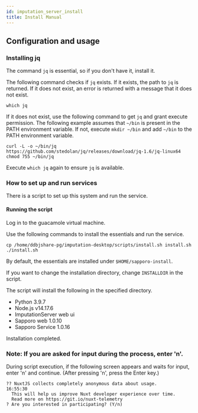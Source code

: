 ```yaml
---
id: imputation_server_install
title: Install Manual
---
```



## Configuration and usage

### Installing jq

The command `jq` is essential, so if you don't have it, install it.

The following command checks if `jq` exists. If it exists, the path to `jq` is returned. If it does not exist, an error is returned with a message that it does not exist.

```
which jq
```

If it does not exist, use the following command to get `jq` and grant execute permission.
The following example assumes that `~/bin` is present in the PATH environment variable. If not, execute `mkdir ~/bin` and add `~/bin` to the PATH environment variable.


```
curl -L -o ~/bin/jq https://github.com/stedolan/jq/releases/download/jq-1.6/jq-linux64
chmod 755 ~/bin/jq
```

Execute `which jq` again to ensure `jq` is available.

### How to set up and run services

There is a script to set up this system and run the service.

#### Running the script

Log in to the guacamole virtual machine.

Use the following commands to install the essentials and run the service.

```
cp /home/ddbjshare-pg/imputation-desktop/scripts/install.sh install.sh
./install.sh
```

By default, the essentials are installed under `$HOME/sapporo-install`.

If you want to change the installation directory, change `INSTALLDIR` in the script.

The script will install the following in the specified directory.

- Python 3.9.7
- Node.js v14.17.6
- ImputationServer web ui
- Sapporo web 1.0.10
- Sapporo Service 1.0.16

Installation completed.


### Note: If you are asked for input during the process, enter 'n'.

During script execution, if the following screen appears and waits for input, enter 'n' and continue. (After pressing 'n', press the Enter key.)

```
?? NuxtJS collects completely anonymous data about usage.                                                                                                                                                                            16:55:30
  This will help us improve Nuxt developer experience over time.
  Read more on https://git.io/nuxt-telemetry
? Are you interested in participating? (Y/n)
```

